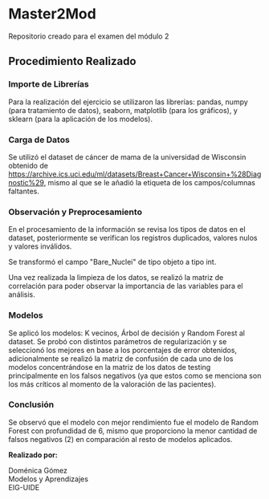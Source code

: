 # Master2Mod
Repositorio creado para el examen del módulo 2

## Procedimiento Realizado

### Importe de Librerías

Para la realización del ejercicio se utilizaron las librerías: pandas, numpy (para tratamiento de datos), seaborn, matplotlib (para los gráficos), y sklearn (para la aplicación de los modelos).

### Carga de Datos
Se utilizó el dataset de cáncer de mama de la universidad de Wisconsin obtenido de https://archive.ics.uci.edu/ml/datasets/Breast+Cancer+Wisconsin+%28Diagnostic%29, mismo al que se le añadió la etiqueta de los campos/columnas faltantes.

### Observación y Preprocesamiento

En el procesamiento de la información se revisa los tipos de datos en el dataset, posteriormente se verifican los registros duplicados, valores nulos y valores inválidos.

Se transformó el campo "Bare_Nuclei" de tipo objeto a tipo int.

Una vez realizada la limpieza de los datos, se realizó la matriz de correlación para poder observar la importancia de las variables para el análisis.

### Modelos

Se aplicó los modelos: K vecinos, Árbol de decisión y Random Forest al dataset. Se probó con distintos parámetros de regularización y se seleccionó los mejores en base a los porcentajes de error obtenidos, adicionalmente se realizó la  matriz de confusión de cada uno de los modelos concentrándose en la matriz de los datos de testing principalmente en los falsos negativos (ya que estos como se menciona son los más críticos al momento de la valoración de las pacientes). 

### Conclusión
Se observó que el modelo con mejor rendimiento fue el modelo de Random Forest con profundidad de 6, mismo que proporciono la menor cantidad de falsos negativos (2) en comparación al resto de modelos aplicados.  

  
**Realizado por:**  

Doménica Gómez  
Modelos y Aprendizajes  
EIG-UIDE

